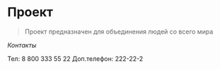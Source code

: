 # Проект

> Проект предназначен для объединения людей со всего мира

_Контакты_

Тел: 8 800 333 55 22
Доп.телефон: 222-22-2